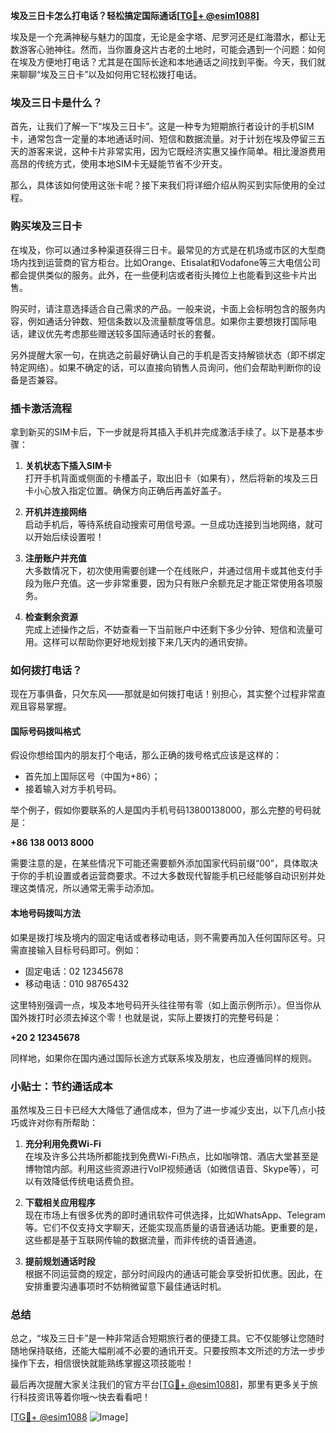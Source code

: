 **埃及三日卡怎么打电话？轻松搞定国际通话[[TG💪+ @esim1088](https://t.me/s/esim1088)]**

埃及是一个充满神秘与魅力的国度，无论是金字塔、尼罗河还是红海潜水，都让无数游客心驰神往。然而，当你置身这片古老的土地时，可能会遇到一个问题：如何在埃及方便地打电话？尤其是在国际长途和本地通话之间找到平衡。今天，我们就来聊聊“埃及三日卡”以及如何用它轻松拨打电话。

### 埃及三日卡是什么？

首先，让我们了解一下“埃及三日卡”。这是一种专为短期旅行者设计的手机SIM卡，通常包含一定量的本地通话时间、短信和数据流量。对于计划在埃及停留三五天的游客来说，这种卡片非常实用，因为它既经济实惠又操作简单。相比漫游费用高昂的传统方式，使用本地SIM卡无疑能节省不少开支。

那么，具体该如何使用这张卡呢？接下来我们将详细介绍从购买到实际使用的全过程。

### 购买埃及三日卡

在埃及，你可以通过多种渠道获得三日卡。最常见的方式是在机场或市区的大型商场内找到运营商的官方柜台。比如Orange、Etisalat和Vodafone等三大电信公司都会提供类似的服务。此外，在一些便利店或者街头摊位上也能看到这些卡片出售。

购买时，请注意选择适合自己需求的产品。一般来说，卡面上会标明包含的服务内容，例如通话分钟数、短信条数以及流量额度等信息。如果你主要想拨打国际电话，建议优先考虑那些赠送较多国际通话时长的套餐。

另外提醒大家一句，在挑选之前最好确认自己的手机是否支持解锁状态（即不绑定特定网络）。如果不确定的话，可以直接向销售人员询问，他们会帮助判断你的设备是否兼容。

### 插卡激活流程

拿到新买的SIM卡后，下一步就是将其插入手机并完成激活手续了。以下是基本步骤：

1. **关机状态下插入SIM卡**  
   打开手机背面或侧面的卡槽盖子，取出旧卡（如果有），然后将新的埃及三日卡小心放入指定位置。确保方向正确后再盖好盖子。

2. **开机并连接网络**  
   启动手机后，等待系统自动搜索可用信号源。一旦成功连接到当地网络，就可以开始后续设置啦！

3. **注册账户并充值**  
   大多数情况下，初次使用需要创建一个在线账户，并通过信用卡或其他支付手段为账户充值。这一步非常重要，因为只有账户余额充足才能正常使用各项服务。

4. **检查剩余资源**  
   完成上述操作之后，不妨查看一下当前账户中还剩下多少分钟、短信和流量可用。这样可以帮助你更好地规划接下来几天内的通讯安排。

### 如何拨打电话？

现在万事俱备，只欠东风——那就是如何拨打电话！别担心，其实整个过程非常直观且容易掌握。

#### 国际号码拨叫格式

假设你想给国内的朋友打个电话，那么正确的拨号格式应该是这样的：

- 首先加上国际区号（中国为+86）；
- 接着输入对方手机号码。

举个例子，假如你要联系的人是国内手机号码13800138000，那么完整的号码就是：

**+86 138 0013 8000**

需要注意的是，在某些情况下可能还需要额外添加国家代码前缀“00”，具体取决于你的手机设置或者运营商要求。不过大多数现代智能手机已经能够自动识别并处理这类情况，所以通常无需手动添加。

#### 本地号码拨叫方法

如果是拨打埃及境内的固定电话或者移动电话，则不需要再加入任何国际区号。只需直接输入目标号码即可。例如：

- 固定电话：02 12345678
- 移动电话：010 98765432

这里特别强调一点，埃及本地号码开头往往带有零（如上面示例所示）。但当你从国外拨打时必须去掉这个零！也就是说，实际上要拨打的完整号码是：

**+20 2 12345678**

同样地，如果你在国内通过国际长途方式联系埃及朋友，也应遵循同样的规则。

### 小贴士：节约通话成本

虽然埃及三日卡已经大大降低了通信成本，但为了进一步减少支出，以下几点小技巧或许对你有所帮助：

1. **充分利用免费Wi-Fi**  
   在埃及许多公共场所都能找到免费Wi-Fi热点，比如咖啡馆、酒店大堂甚至是博物馆内部。利用这些资源进行VoIP视频通话（如微信语音、Skype等），可以有效降低传统电话费负担。

2. **下载相关应用程序**  
   现在市场上有很多优秀的即时通讯软件可供选择，比如WhatsApp、Telegram等。它们不仅支持文字聊天，还能实现高质量的语音通话功能。更重要的是，这些都是基于互联网传输的数据流量，而非传统的语音通道。

3. **提前规划通话时段**  
   根据不同运营商的规定，部分时间段内的通话可能会享受折扣优惠。因此，在安排重要沟通事项时不妨稍微留意下最佳通话时机。

### 总结

总之，“埃及三日卡”是一种非常适合短期旅行者的便捷工具。它不仅能够让您随时随地保持联络，还能大幅削减不必要的通讯开支。只要按照本文所述的方法一步步操作下去，相信很快就能熟练掌握这项技能啦！

最后再次提醒大家关注我们的官方平台[[TG💪+ @esim1088](https://t.me/s/esim1088)]，那里有更多关于旅行科技资讯等着你哦～快去看看吧！

[[TG💪+ @esim1088](https://t.me/s/esim1088) ![Image](https://i.postimg.cc/4NQfJmqS/Snipaste-2025-05-13-00-14-12.png)]